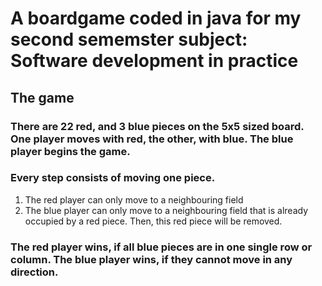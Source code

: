 # A boardgame coded in java for my second sememster subject: Software development in practice

The game
-------------

### There are 22 red, and 3 blue pieces on the 5x5 sized board. One player moves with red, the other, with blue. The blue player begins the game.
### Every step consists of moving one piece.

1. The red player can only move to a neighbouring field
2. The blue player can only move to a neighbouring field that is already occupied by a red piece. Then, this red piece will be removed.
   
### The red player wins, if all blue pieces are in one single row or column. The blue player wins, if they cannot move in any direction.
